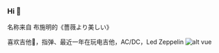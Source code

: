 ### Hi  👋

<!--
**KAWATAAAAAA/KAWATAAAAAA** is a ✨ _special_ ✨ repository because its `README.md` (this file) appears on your GitHub profile.

Here are some ideas to get you started:

- 🔭 I’m currently working on ...
- 🌱 I’m currently learning ...
- 👯 I’m looking to collaborate on ...
- 🤔 I’m looking for help with ...
- 💬 Ask me about ...
- 📫 How to reach me: ...
- 😄 Pronouns: ...
- ⚡ Fun fact: ...
-->


名称来自 布施明的《薔薇より美しい》

喜欢吉他🎸，指弹、最近一年在玩电吉他，AC/DC，Led Zeppelin
![alt vue](https://s1.ax1x.com/2023/01/19/pS8UbTA.png)


